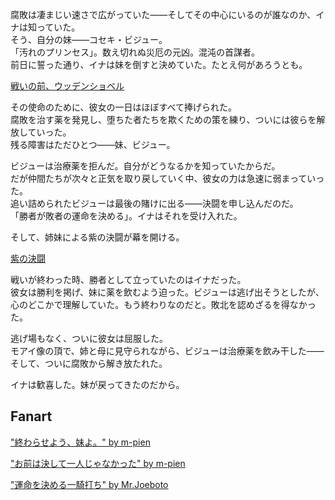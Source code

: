<!-- title: ウッデンショベル -->
<!-- relationship: Family -->

腐敗は凄まじい速さで広がっていた――そしてその中心にいるのが誰なのか、イナは知っていた。  
そう、自分の妹――コセキ・ビジュー。  
「汚れのプリンセス」。数え切れぬ災厄の元凶。混沌の首謀者。  
前日に誓った通り、イナは妹を倒すと決めていた。たとえ何があろうとも。

[戦いの前、ウッデンショベル](#embed:https://www.youtube.com/live/NdWqpuyH0Zg?feature=shared&t=2310)

その使命のために、彼女の一日はほぼすべて捧げられた。  
腐敗を治す薬を発見し、堕ちた者たちを欺くための策を練り、ついには彼らを解放していった。  
残る障害はただひとつ――妹、ビジュー。

ビジューは治療薬を拒んだ。自分がどうなるかを知っていたからだ。  
だが仲間たちが次々と正気を取り戻していく中、彼女の力は急速に弱まっていった。  
追い詰められたビジューは最後の賭けに出る――決闘を申し込んだのだ。  
「勝者が敗者の運命を決める」。イナはそれを受け入れた。

そして、姉妹による紫の決闘が幕を開ける。

[紫の決闘](#embed:https://www.youtube.com/live/NdWqpuyH0Zg?feature=shared&t=4490)

戦いが終わった時、勝者として立っていたのはイナだった。  
彼女は勝利を掲げ、妹に薬を飲むよう迫った。ビジューは逃げ出そうとしたが、心のどこかで理解していた。もう終わりなのだと。敗北を認めざるを得なかった。

逃げ場もなく、ついに彼女は屈服した。  
モアイ像の頂で、姉と母に見守られながら、ビジューは治療薬を飲み干した――そして、ついに腐敗から解き放たれた。

イナは歓喜した。妹が戻ってきたのだから。

## Fanart

["終わらせよう、妹よ。" by m-pien](https://x.com/mpien6/status/1832788483561369945)

["お前は決して一人じゃなかった" by m-pien](https://x.com/mpien6/status/1832812067478446477)

<!-- raora -->

["運命を決める一騎打ち" by Mr.Joeboto](https://x.com/LordJoeboto/status/1834514267736822065)

<!-- raora, irys, nerissa, calli, fuwawa, mococo -->
